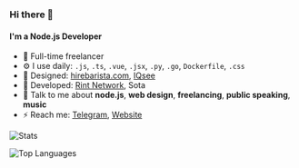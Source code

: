 ### Hi there 👋

#### I'm a Node.js Developer

- 🏢 Full-time freelancer
- ⚙️ I use daily: `.js`, `.ts`, `.vue`, `.jsx`, `.py`, `.go`, `Dockerfile`, `.css`
- 💅 Designed: [hirebarista.com](https://hirebarista.com), [IQsee](https://newdev.iqsee.ru)
- 🌱 Developed: [Rint Network](https://rint.network), Sota
- 💬 Talk to me about **node.js**, **web design**, **freelancing**, **public speaking**, **music**
- ⚡️ Reach me: [Telegram](https://t.me/rcbxd), [Website](https://rcbxd.dev)

![Stats](https://github-readme-stats.vercel.app/api?username=rcbxd&count_private=true&include_all_commits=true&show_icons=true&title_color=007bff&text_color=e7e7e7&icon_color=007bff&bg_color=171c28)

![Top Languages](https://github-readme-stats.vercel.app/api/top-langs/?username=rcbxd&layout=compact&title_color=007bff&text_color=e7e7e7&icon_color=007bff&bg_color=171c28)
